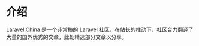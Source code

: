 # 介绍

[Laravel China](https://laravel-china.org) 是一个非常棒的 Laravel 社区，在站长的推动下，社区合力翻译了大量的国外优秀的文章，此处精选部分文章以分享。